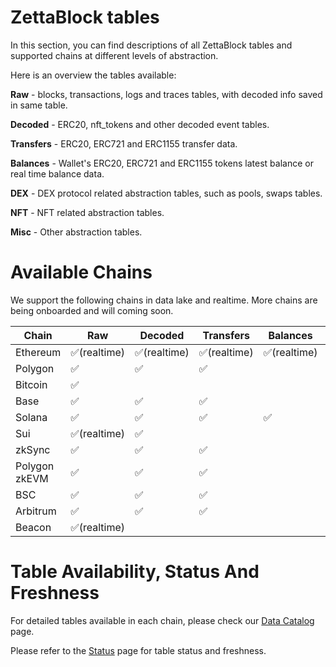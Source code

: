 # ZettaBlock tables

In this section, you can find descriptions of all ZettaBlock tables and supported chains at different levels of abstraction.

Here is an overview the tables available:

**Raw** - blocks, transactions, logs and traces tables, with decoded info saved in same table.

**Decoded** - ERC20, nft_tokens and other decoded event tables.

**Transfers** - ERC20, ERC721 and ERC1155 transfer data.

**Balances** - Wallet's ERC20, ERC721 and ERC1155 tokens latest balance or real time balance data.

**DEX** - DEX protocol related abstraction tables, such as pools, swaps tables.

**NFT** - NFT related abstraction tables.

**Misc** - Other abstraction tables.

# Available Chains

We support the following chains in data lake and realtime. More chains are being onboarded and will coming soon.

| Chain                 | Raw           | Decoded       | Transfers     | Balances      | DEX           | NFT           | Misc          |
|-----------------------|---------------|---------------|---------------|---------------|---------------|---------------|---------------|
| Ethereum              | ✅(realtime)  | ✅(realtime)   | ✅(realtime)  | ✅(realtime)  | ✅            | ✅             | ✅            |
| Polygon               | ✅            | ✅             | ✅            |               | ✅            | ✅             |               | 
| Bitcoin               | ✅            |               |               |               |               |               |               |
| Base                  | ✅            | ✅             | ✅            |               | ✅            |               |               | 
| Solana                | ✅            | ✅             | ✅            | ✅            |               |                | ✅            | 
| Sui                   | ✅(realtime)  | ✅             |               |               | ✅            | ✅             |              | 
| zkSync                | ✅            | ✅             | ✅            |               | ✅            |               |               | 
| Polygon zkEVM         | ✅            | ✅             | ✅            |               |               |               |               |
| BSC                   | ✅            | ✅             | ✅            |               |               |               |               |
| Arbitrum              | ✅            | ✅             | ✅            |               |               |               |               |
| Beacon                | ✅(realtime)  |               |               |               |               |               |               |

# Table Availability, Status And Freshness

For detailed tables available in each chain, please check our [Data Catalog](https://stage-app.zettablock.dev/v2/explore/tables) page. 

Please refer to the [Status](https://stage-app.zettablock.dev/v2/freshness) page for table status and freshness.
